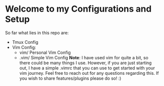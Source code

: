 # Welcome to my Configurations and Setup
So far what lies in this repo are:
* Tmux Config
* Vim Config:
  - vim/        Personal Vim Config
  - .vim/       Simple Vim Config
**Note**:
I have used vim for quite a bit, so there could be many things I use.
However, if you are just starting out, I have a simple .vimrc that you
can use to get started with your vim journey. Feel free to reach out for
any questions regarding this. If you wish to share features/plugins 
please do so! :)
